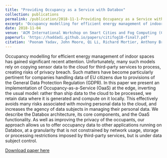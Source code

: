 ```yaml
---
title: "Providing Occupancy as a Service with Databox"
collection: publications
permalink: /publication/2018-11-1-Providing Occupancy as a Service with Databox
excerpt: 'Occupancy modelling for efficient energy management of indoor spaces has gained significant recent attention. Unfortunately, many such models rely on copying sensor data to the cloud for third-party services to process, creating risks of privacy breach. Such matters have become particularly pertinent for companies handling data of EU citizens due to provisions of the General Data Protection Regulation (GDPR). In this paper we present an implementation of Occupancy-as-a-Service (OaaS) at the edge, inverting the usual model: rather than ship data to the cloud to be processed, we retain data where it is generated and compute on it locally. This effectively avoids many risks associated with moving personal data to the cloud, and increases the agency of data subjects in managing their personal data. We describe the Databox architecture, its core components, and the OaaS functionality. As well as improving the privacy of the occupants, our approach allows us to offer occupancy data to other applications running on Databox, at a granularity that is not constrained by network usage, storage or processing restrictions imposed by third-party services, but is under data subject control.'
date: 2018-11-04
venue: 'ACM International Workshop on Smart Cities and Fog Computing (CitiFog)'
paperurl: 'https://haddadi.github.io/papers/citifog18-final7.pdf'
citation: 'Poonam Yadav, John Moore, Qi Li, Richard Mortier, Anthony Brown, Andy Crabtree, Chris Greenhalgh, Derek McAuley, Yousef Amar, Ali Shahin Shamsabadi, Hamed Haddadi. &quot;Providing Occupancy as a Service with Databox.&quot; <i> The 1st ACM International Workshop on Smart Cities and Fog Computing (CitiFog),</i> November 4, 2018, Shenzhen, China.'
---
```

Occupancy modelling for efficient energy management of indoor spaces has gained significant recent attention. Unfortunately, many such models rely on copying sensor data to the cloud for third-party services to process, creating risks of privacy breach. Such matters have become particularly pertinent for companies handling data of EU citizens due to provisions of the General Data Protection Regulation (GDPR). In this paper we present an implementation of Occupancy-as-a-Service (OaaS) at the edge, inverting the usual model: rather than ship data to the cloud to be processed, we retain data where it is generated and compute on it locally. This effectively avoids many risks associated with moving personal data to the cloud, and increases the agency of data subjects in managing their personal data. We describe the Databox architecture, its core components, and the OaaS functionality. As well as improving the privacy of the occupants, our approach allows us to offer occupancy data to other applications running on Databox, at a granularity that is not constrained by network usage, storage or processing restrictions imposed by third-party services, but is under data subject control.

[Download paper here](https://haddadi.github.io/papers/citifog18-final7.pdf)

